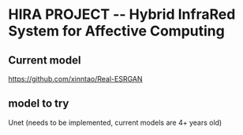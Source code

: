 # HIRA PROJECT -- Hybrid InfraRed System for Affective Computing

## Current model
https://github.com/xinntao/Real-ESRGAN

## model to try
Unet (needs to be implemented, current models are 4+ years old)
